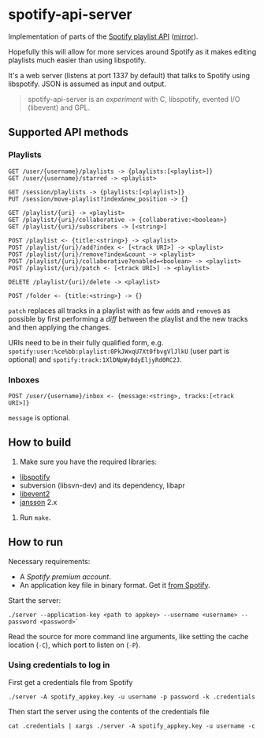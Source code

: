 # spotify-api-server

Implementation of parts of the [Spotify playlist API](https://github.com/spotify/playlist-api)
([mirror](https://github.com/liesen/playlist-api)).

Hopefully this will allow for more services around Spotify as it makes editing
playlists much easier than using libspotify.

It's a web server (listens at port 1337 by default) that talks to Spotify using
libspotify. JSON is assumed as input and output.

> spotify-api-server is an *experiment* with C, libspotify, evented I/O (libevent)
and GPL.

## Supported API methods

### Playlists

    GET /user/{username}/playlists -> {playlists:[<playlist>]}
    GET /user/{username}/starred -> <playlist>

    GET /session/playlists -> {playlists:[<playlist>]}
    PUT /session/move-playlist?index&new_position -> {}

    GET /playlist/{uri} -> <playlist>
    GET /playlist/{uri}/collaborative -> {collaborative:<boolean>}
    GET /playlist/{uri}/subscribers -> [<string>]

    POST /playlist <- {title:<string>} -> <playlist>
    POST /playlist/{uri}/add?index <- [<track URI>] -> <playlist>
    POST /playlist/{uri}/remove?index&count -> <playlist>
    POST /playlist/{uri}/collaborative?enabled=<boolean> -> <playlist>
    POST /playlist/{uri}/patch <- [<track URI>] -> <playlist>

    DELETE /playlist/{uri}/delete -> <playlist>

    POST /folder <- {title:<string>} -> {}


`patch` replaces all tracks in a playlist with as few `add`s and `remove`s as
possible by first performing a *diff* between the playlist and the new
tracks and then applying the changes.

URIs need to be in their fully qualified form, e.g.
`spotify:user:%ce%bb:playlist:0PkJWxqU7Xt0fbvgVlJlkU` (user part is optional)
and `spotify:track:1XlDNpWy8dyEljyRd0RC2J`.

### Inboxes

    POST /user/{username}/inbox <- {message:<string>, tracks:[<track URI>]}

`message` is optional.

## How to build

1. Make sure you have the required libraries:
 * [libspotify](http://developer.spotify.com/en/libspotify/)
 * subversion (libsvn-dev) and its dependency, libapr
 * [libevent2](http://monkey.org/~provos/libevent/)
 * [jansson](http://www.digip.org/jansson/) 2.x
1. Run `make`.

## How to run

Necessary requirements:

* A *Spotify premium account*.
* An application key file in binary format. Get it [from Spotify](https://developer.spotify.com/technologies/libspotify/keys/).

Start the server:

    ./server --application-key <path to appkey> --username <username> --password <password>`

Read the source for more command line arguments, like setting the cache location
(`-C`), which port to listen on (`-P`).

### Using credentials to log in

First get a credentials file from Spotify

    ./server -A spotify_appkey.key -u username -p password -k .credentials

Then start the server using the contents of the credentials file

    cat .credentials | xargs ./server -A spotify_appkey.key -u username -c
